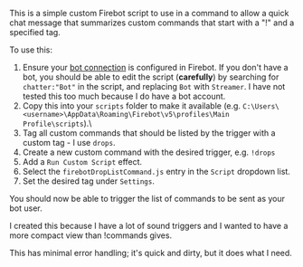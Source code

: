 This is a simple custom Firebot script to use in a command to allow a quick chat message
that summarizes custom commands that start with a "!" and a specified tag.

To use this:
1. Ensure your [bot connection](https://www.youtube.com/watch?v=QllhrNGFuwM&list=PLKM4AhNKMRk4ecbLtTpCk1nXtVKhiWSqV&t=77s) is configured in Firebot.  If you don't have a bot, you should be able to edit the script (**carefully**) by searching for `chatter:"Bot"` in the script, and replacing `Bot` with `Streamer`.  I have not tested this too much because I do have a bot account.
1. Copy this into your `scripts` folder to make it available (e.g. `C:\Users\<username>\AppData\Roaming\Firebot\v5\profiles\Main Profile\scripts`).\
1. Tag all custom commands that should be listed by the trigger with a custom tag - I use `drops`.
1. Create a new custom command with the desired trigger, e.g. `!drops`
1. Add a `Run Custom Script` effect.
1. Select the `firebotDropListCommand.js` entry in the `Script` dropdown list.
1. Set the desired tag under `Settings`.

You should now be able to trigger the list of commands to be sent as your bot user.  

I created this because I have a lot of sound triggers and I wanted to have a more compact view
than !commands gives.

This has minimal error handling; it's quick and dirty, but it does what I need.